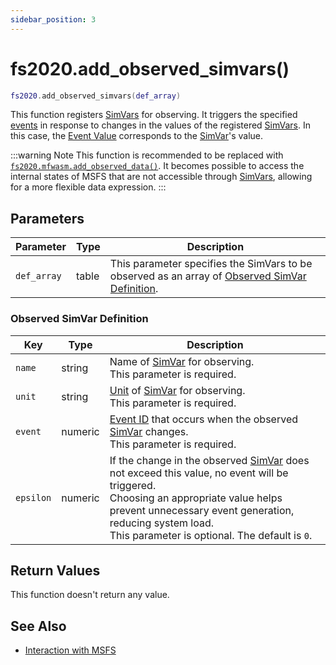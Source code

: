 ```yaml
---
sidebar_position: 3
---
```


# fs2020.add_observed_simvars()
```lua
fs2020.add_observed_simvars(def_array)
```
This function registers [SimVars](https://docs.flightsimulator.com/html/Programming_Tools/SimVars/Simulation_Variables.htm) for observing.
It triggers the specified [events](/guide/event-action-mapping#event) in response to changes in the values of the registered [SimVars](https://docs.flightsimulator.com/html/Programming_Tools/SimVars/Simulation_Variables.htm).
In this case, the [Event Value](/guide/event-action-mapping#event) corresponds to the [SimVar](https://docs.flightsimulator.com/html/Programming_Tools/SimVars/Simulation_Variables.htm)'s value.

:::warning Note
This function is recommended to be replaced with [`fs2020.mfwasm.add_observed_data()`](/libs/fs2020/fs2020_mfwasm_add_observed_data). It becomes possible to access the internal states of MSFS that are not accessible through [SimVars](https://docs.flightsimulator.com/html/Programming_Tools/SimVars/Simulation_Variables.htm), allowing for a more flexible data expression.
:::

## Parameters
|Parameter|Type|Description|
|-|-|-|
|`def_array`|table|This parameter specifies the SimVars to be observed as an array of  [Observed SimVar Definition](#observed-simvar-definition).


### Observed SimVar Definition
|Key|Type|Description|
|-|-|-|
|`name`|string|Name of [SimVar](https://docs.flightsimulator.com/html/Programming_Tools/SimVars/Simulation_Variables.htm) for observing.<br/>This parameter is required.
|`unit`|string|[Unit](https://docs.flightsimulator.com/html/Programming_Tools/SimVars/Simulation_Variable_Units.htm) of [SimVar](https://docs.flightsimulator.com/html/Programming_Tools/SimVars/Simulation_Variables.htm) for observing.<br/>This parameter is required.
|`event`|numeric|[Event ID](/guide/event-action-mapping#event) that occurs when the observed [SimVar](https://docs.flightsimulator.com/html/Programming_Tools/SimVars/Simulation_Variables.htm) changes.<br/>This parameter is required.
|`epsilon`|numeric|If the change in the observed [SimVar](https://docs.flightsimulator.com/html/Programming_Tools/SimVars/Simulation_Variables.htm) does not exceed this value, no event will be triggered.<br/>Choosing an appropriate value helps prevent unnecessary event generation, reducing system load.<br/>This parameter is optional. The default is `0`.


## Return Values
This function doesn't return any value.

## See Also
- [Interaction with MSFS](/guide/msfs)
